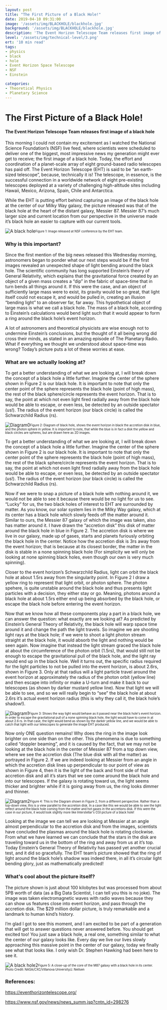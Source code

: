 ```yaml
---
layout: post
title: "The First Picture of a Black Hole!"
date: 2019-04-10 09:31:00
image: '/assets/img/BLACKHOLE/blackhole.jpg'
background: '/assets/img/BLACKHOLE/blackhole.jpg'
description: 'The Event Horizon Telescope Team releases first image of a black hole'
level: '/assets/img/technical-level/3.png'
ert: '10 min read'
tags:
- physics
- black
- hole
- Event Horizon Space Telescope
- NSF
- Einstein

categories:
- Theoretical Physics
- Planetary Science
---
```


# The First Picture of a Black Hole!
#### The Event Horizon Telescope Team releases first image of a black hole
This morning I could not contain my excitement as I watched the National Science Foundation’s (NSF) live feed, where scientists were scheduled to deliver one of the biggest, most impressive news my generation might ever get to receive; the first image of a black hole. Today, the effort and coordination of a planet-scale array of eight ground-based radio telescopes has paid off. The Event Horizon Telescope (EHT) is said to be “an earth-sized telescope”, because, technically it is! The telescope, in essence, is the successful connection in a worldwide network of eight pre-existing telescopes deployed at a variety of challenging high-altitude sites including Hawaii, Mexico, Arizona, Spain, Chile and Antarctica.

While the EHT is putting effort behind capturing an image of the black hole at the center of our Milky Way galaxy, the picture released was that of the black hole at the heart of the distant galaxy, Messier 87. Messier 87’s much larger size and current location from our perspective in the universe made it’s black hole an easier to capture with our current tools.

![A black hole](/assets/img/BLACKHOLE/blackhole.jpg)<sub><sup>Figure 1: Image released at NSF conference by the EHT 
team.</sup></sub>

### Why is this important?

Since the first mention of the big news released this Wednesday morning, astronomers began to ponder what our next steps would be if the first images revealed an unexpected shape of light bending around the black hole. The scientific community has long supported Einstein’s theory of General Relativity, which explains that the gravitational force created by an object of a given mass creates a “dip” in the fabric of space-time that in turn bends all things around it. If this were the case, and an object of sufficiently large mass were to exist, its gravity would be so great, that light itself could not escape it, and would be pulled in, creating an illusion “bending light” to an observer far, far away. This hypothetical object of large mass is what we call a black hole. The mass of a black hole, according to Einstein’s calculations would bend light such that it would appear to form a ring around the black hole’s event horizon.

A lot of astronomers and theoretical physicists are wise enough not to undermine Einstein’s conclusions, but the thought of it all being wrong did cross their minds, as stated in an amazing episode of The Planetary Radio. What if everything we thought we understood about space-time was wrong? Today’s picture puts a lot of these worries at ease.


### What are we actually looking at? 
To get a better understanding of what we are looking at, I will break down the concept of a black hole a little further. Imagine the center of the sphere shown in Figure 2 is our black hole. It is important to note that only the center point of the sphere represents the black hole (point of high mass), the rest of the black sphere/circle represents the event horizon. That is to say, the point at which not even light fired radially away from the black hole would be able to escape, or even less, be detected by an outside spectator (us!). The radius of the event horizon (our black circle) is called the Schwarzchild Radius (rs).

![Diagram0](/assets/img/BLACKHOLE/0Diagram.png)<sub><sup>Figure 2: Diagram of black hole, shows the event horizon in black
the accretion disk in blue, and the photon sphere in yellow. It is important to note, that while the blue is in fact a disk
the yellow and black circles are spheres, but are drawn here as 2D images.</sup></sub>

To get a better understanding of what we are looking at, I will break down the concept of a black hole a little further. Imagine the center of the sphere shown in Figure 2 is our black hole. It is important to note that only the center point of the sphere represents the black hole (point of high mass), the rest of the black sphere/circle represents the event horizon. That is to say, the point at which not even light fired radially away from the black hole would be able to escape, or even less, be detected by an outside spectator (us!). The radius of the event horizon (our black circle) is called the Schwarzchild Radius (rs).

Now if we were to snap a picture of a black hole with nothing around it, we would not be able to see it because there would be no light for us to see. “Lucky” for us, the two black holes of interest to EHT are surrounded by matter. As you know, our solar system lies in the Milky Way galaxy, which at its center has a black hole which slowly feeds off the matter around it. Similar to ours, the Messier 87 galaxy of which the image was taken, also has matter around it. I have drawn the “accretion disk” this disk of matter around the black hole in blue in Figure 2. The accretion disk is where we live in our galaxy, made up of gases, starts and planets furiously orbiting the black hole in the center. Notice how the accretion disk is 3rs away from the event horizon; that is because at its closest border, the matter in the disk is stable in a none spinning black hole (For simplicity we will only be looking at none spinning black holes, even though our own is very much spinning).

Closer to the event horizon’s Schwarzchild Radius, light can orbit the black hole at about 1.5rs away from the singularity point. In Figure 2 I draw a yellow ring to represent that light orbit, or photon sphere. The photon spehere, is quite unstable around the black hole and thus presents light particles with a decision, they either stay or go. Meaning, photons around a black hole at about 1.5rs either end up being absorbed by the black hole, or escape the black hole before entering the event horizon.

Now that we know how all these components play a part in a black hole, we can answer the question: what exactly are we looking at? As predicted by Einstein’s General Theory of Relativity, the black hole will warp space time around it and change the path the light travels. So imagine we are shooting light rays at the black hole; if we were to shoot a light photon stream straight at the black hole, it would absorb the light and nothing would be seen again. Now imagine that instead the light stream graced the black hole at about the circumference of the photon orbit (1.5rs), that would still not be enough to escape the gravitational pull of the black hole, and the light ray would end up in the black hole. Well it turns out, the specific radius required for the light particles to not be pulled into the event horizon, is about 2.6rs, shown in Figure 3. Only at that radius will a light particle travel around the event horizon at approximately the radius of the photon orbit (yellow line) and then escape into infinity or make a U-turn and make it back to our telescopes (as shown by darker mustard yellow line). Now that light we will be able to see, and so we will really begin to “see” the black hole at about 2.6rs it’s actual event horizon radius (this is why they call it, the black hole’s shadow!).


![Diagram1](/assets/img/BLACKHOLE/1Diagram.png)<sub><sup>Figure 3: Shows the way light would behave as it passed
near the black hole's event horizon. In order to escape the gravitational pull of a none spinning black hole, the light
would have to come in at about 2.6 rs. In that case, the light would bend as shown by the darker yellow line, and 
we would be able to catch that light with our telescopes to generate the image EHT produced. </sup></sub>

Now only ONE question remains! Why does the ring in the image look brighter on one side than on the other. This phenomena is due to something called “doppler beaming”, and it is caused by the fact, that we may not be looking at the black hole in the center of Messier 87 from a top down view, where we see the accretion disk (The blue disk with all the matter) as portrayed in Figure 2. If we are indeed looking at Messier from an angle in which the accretion disk lines up perpendicular to our point of view as shown in Figure 4, then it is the light of the back and front side of that accretion disk and all it’s stars that we see come around the black hole and into our telescopes. If the galaxy is rotating toward us, the light seems thicker and brighter while if it is going away from us, the ring looks dimmer and thinner.

![Diagram2](/assets/img/BLACKHOLE/2Diagram.png)<sub><sup>Figure 4: This is the Diagram shown in Figure 2, from
a different perspective. Rather than a top-down view, this is a view parallel to the accretion disk. In a case
like this we would be able to see the light reflect around the black hole coming from the matter and hot
gases in the accretions disk. If this were the case in our picture, it would look slightly more like
Interstellar's CGI picture of a black hole! </sup></sub>

Looking at the image we can tell we are looking at Messier at an angle almost perpendicular to the accretion disk and from the images, scientists have concluded the plasmas around the black hole is rotating clockwise. From what we have learned we can conclude that the stars in the disk are traveling toward us in the bottom of the ring and away from us at it’s top. Today Einstein’s General Theory of Relativity has passed yet another crucial test, and it did so gracefully. The EHT team’s picture showed that the ring of light around the black hole’s shadow was indeed there, in all it’s circular light bending glory, just as mathematically predicted!

### What's cool about the picture itself?
The picture shown is just about 100 kilobytes but was processed from about 5PB worth of data (as a Big Data Scientist, I can tell you this is no joke). The image was taken electromagnetic waves with radio waves because they can show us features close into event horizon, and pass through the accretion disk. The $29 million dollar picture, is truly remarkable and a landmark to human kind’s history.

I’m glad I got to see this moment, and I am excited to be part of a generation that will get to answer questions never answered before. You should get excited too! You just saw a black hole, a real one, something similar to what the center of our galaxy looks like. Every day we live our lives slowly approaching this massive point in the center of our galaxy, today we finally see what that looks like. I only wish Dr. Stephen Hawking had been here to see it.

![A black hole2](/assets/img/BLACKHOLE/blackhole-nasa.jpg)<sub><sup>Figure 5: A close-up of the core of the M87 galaxy
with a black hole in its center. Photo Credit: NASA/CXC/Villanova University/J. Neilsen </sup></sub>

### References:
<a href="https://eventhorizontelescope.org/">https://eventhorizontelescope.org/<a>

<a href="https://www.nsf.gov/news/news_summ.jsp?cntn_id=298276">https://www.nsf.gov/news/news_summ.jsp?cntn_id=298276<a>
